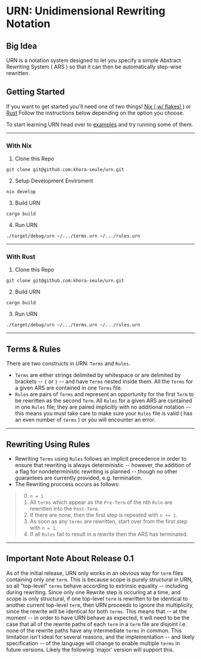 # URN: Unidimensional Rewriting Notation

## Big Idea
URN is a notation system designed to let you specify a simple Abstract Rewriting System ( ARS ) so that it can then be automatically step-wise rewritten.


## Getting Started
If you want to get started you'll need one of two things! [Nix ( w/ flakes! )](https://nixos.org/) or [Rust](https://www.rust-lang.org/)
Follow the instructions below depending on the option you choose.

To start learning URN head over to [examples](./examples) and try running some of them.

---

### With Nix
1. Clone this Repo
```
git clone git@github.com:khora-seule/urn.git
```
2. Setup Development Enviroment
```
nix develop
```
3. Build URN
```
cargo build
```
4. Run URN
```
./target/debug/urn ~/.../terms.urn ~/.../rules.urn
```

---

### With Rust
1. Clone this Repo
```
git clone git@github.com:khora-seule/urn.git
```
2. Build URN
```
cargo build
```
3. Run URN
```
./target/debug/urn ~/.../terms.urn ~/.../rules.urn
```

---

## Terms & Rules
There are two constructs in URN: `Terms` and `Rules`. 
- `Terms` are either strings delimited by whitespace or are delimited by brackets -- `{` or `}` -- and have `Terms` nested inside them. All the `Terms` for a given ARS are contained in one `Terms` file. 
- `Rules` are pairs of `Terms` and represent an opportunity for the first `Term` to be rewritten as the second `Term`. All `Rules` for a given ARS are contained in one `Rules` file; they are paired implicitly with no additional notation -- this means you must take care to make sure your `Rules` file is valid ( has an even number of `terms` ) or you will encounter an error.

---

## Rewriting Using Rules
- Rewriting `Terms` using `Rules` follows an implicit precedence in order to ensure that rewriting is always deterministic -- however, the addition of a flag for nondeterministic rewriting is planned -- though no other guarantees are currently provided, e.g. termination. 
- The Rewriting proccess occurs as follows:
> 0. ` n = 1 `
> 1. All `terms` which appear as the `Pre-Term` of the nth `Rule` are rewritten into the `Post-Term`.
> 2. If there are none, then the first step is repeated with ` n += 1 `.
> 3. As soon as any `terms` are rewritten, start over from the first step with ` n = 1 `.
> 4. If all `Rules` fail to result in a rewrite then the ARS has terminated.

---

## Important Note About Release 0.1
As of the initial release, URN only works in an obvious way for `term` files containing only one `term`. This is because scope is purely structural in URN, so all "top-level" `terms` behave according to extrinsic equality -- including during rewriting. Since only one Rewrite step is occuring at a time, and scope is only structural, if one top-level `term` is rewritten to be identical to another current top-level `term`, then URN proceeds to ignore the multiplicity, since the rewrite will be identical for both `terms`.
This means that -- at the moment -- in order to have URN behave as expected, it will need to be the case that all of the rewrite paths of each `term` in a `term` file are disjoint i.e. none of the rewrite paths have any intermediate `terms` in common.
This limitation isn't ideal for several reasons, and the implementation -- and likely specification -- of the language will change to enable multiple `terms` in future versions. Likely the following 'major' version will support this.